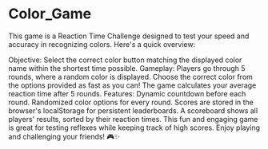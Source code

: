 # Color_Game

This game is a Reaction Time Challenge designed to test your speed and accuracy in recognizing colors. Here's a quick overview:

Objective: Select the correct color button matching the displayed color name within the shortest time possible.
Gameplay:
Players go through 5 rounds, where a random color is displayed.
Choose the correct color from the options provided as fast as you can!
The game calculates your average reaction time after 5 rounds.
Features:
Dynamic countdown before each round.
Randomized color options for every round.
Scores are stored in the browser's localStorage for persistent leaderboards.
A scoreboard shows all players' results, sorted by their reaction times.
This fun and engaging game is great for testing reflexes while keeping track of high scores. Enjoy playing and challenging your friends! 🎮✨






